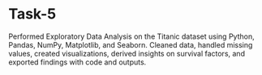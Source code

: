 # Task-5
Performed Exploratory Data Analysis on the Titanic dataset using Python, Pandas, NumPy, Matplotlib, and Seaborn. Cleaned data, handled missing values, created visualizations, derived insights on survival factors, and exported findings with code and outputs.
